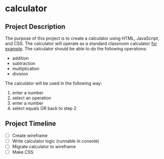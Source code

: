 # calculator

## Project Description

The purpose of this project is to create a calculator using HTML, JavaScript, and CSS. The calculator will operate as a standard classroom calculator [for example](https://mrbuddh4.github.io/calculator/). The calculator should be able to do the following operations:

- addition
- subtraction
- multiplication
- division

The calculator will be used in the following way:

1. enter a number
2. select an operation
3. enter a number
4. select equals OR back to step 2

## Project Timeline

- [ ] Create wireframe
- [ ] Write calculator logic (runnable in console)
- [ ] Migrate calculator to wireframe
- [ ] Make CSS
